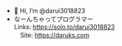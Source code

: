 - 👋 Hi, I’m @darui3018823
- なーんちゃってプログラマー<br>
  Links: https://solo.to/darui3018823<br>
　Site: https://daruks.com
